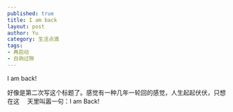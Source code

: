```yaml
--- 
published: true
title: I am back
layout: post
author: Yu
category: 生活点滴
tags: 
- 再启动
- 白驹过隙
---
```


I am back!

好像是第二次写这个标题了。感觉有一种几年一轮回的感觉，人生起起伏伏，只想在这 <span style="color:white;">冬</span>天里叫嚣一句：I am Back!